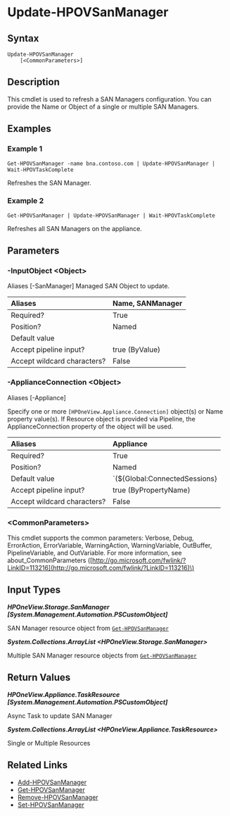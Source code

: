 ﻿---
description: Refresh SAN Manager and it"s configuration.
---

# Update-HPOVSanManager

## Syntax

```text
Update-HPOVSanManager
    [<CommonParameters>]
```

## Description

This cmdlet is used to refresh a SAN Managers configuration.  You can provide the Name or Object of a single or multiple SAN Managers.

## Examples

###  Example 1 

```text
Get-HPOVSanManager -name bna.contoso.com | Update-HPOVSanManager | Wait-HPOVTaskComplete

```

Refreshes the SAN Manager.

###  Example 2 

```text
Get-HPOVSanManager | Update-HPOVSanManager | Wait-HPOVTaskComplete

```

Refreshes all SAN Managers on the appliance.

## Parameters

### -InputObject &lt;Object&gt;

Aliases [-SanManager]
Managed SAN Object to update.

| Aliases | Name, SANManager |
| :--- | :--- |
| Required? | True |
| Position? | Named |
| Default value |  |
| Accept pipeline input? | true (ByValue) |
| Accept wildcard characters? | False |

### -ApplianceConnection &lt;Object&gt;

Aliases [-Appliance]

Specify one or more `[HPOneView.Appliance.Connection]` object(s) or Name property value(s). If Resource object is provided via Pipeline, the ApplianceConnection property of the object will be used.

| Aliases | Appliance |
| :--- | :--- |
| Required? | True |
| Position? | Named |
| Default value | `(${Global:ConnectedSessions} | ? Default)` |
| Accept pipeline input? | true (ByPropertyName) |
| Accept wildcard characters? | False |

### &lt;CommonParameters&gt;

This cmdlet supports the common parameters: Verbose, Debug, ErrorAction, ErrorVariable, WarningAction, WarningVariable, OutBuffer, PipelineVariable, and OutVariable. For more information, see about\_CommonParameters \([http://go.microsoft.com/fwlink/?LinkID=113216](http://go.microsoft.com/fwlink/?LinkID=113216)\)

## Input Types

_**HPOneView.Storage.SanManager [System.Management.Automation.PSCustomObject]**_

SAN Manager resource object from [`Get-HPOVSanManager`](get-hpovsanmanager.md)

_**System.Collections.ArrayList <HPOneView.Storage.SanManager>**_

Multiple SAN Manager resource objects from [`Get-HPOVSanManager`](get-hpovsanmanager.md)

## Return Values

_**HPOneView.Appliance.TaskResource [System.Management.Automation.PSCustomObject]**_

Async Task to update SAN Manager


_**System.Collections.ArrayList <HPOneView.Appliance.TaskResource>**_

Single or Multiple Resources


## Related Links

* [Add-HPOVSanManager](add-hpovsanmanager.md)
* [Get-HPOVSanManager](get-hpovsanmanager.md)
* [Remove-HPOVSanManager](remove-hpovsanmanager.md)
* [Set-HPOVSanManager](set-hpovsanmanager.md)
